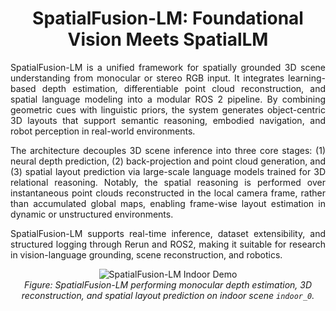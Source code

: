 <div align="center">

# SpatialFusion-LM: Foundational Vision Meets SpatialLM

</div>

<div align="justify">

SpatialFusion-LM is a unified framework for spatially grounded 3D scene understanding from monocular or stereo RGB input. It integrates learning-based depth estimation, differentiable point cloud reconstruction, and spatial language modeling into a modular ROS 2 pipeline. By combining geometric cues with linguistic priors, the system generates object-centric 3D layouts that support semantic reasoning, embodied navigation, and robot perception in real-world environments.

The architecture decouples 3D scene inference into three core stages: (1) neural depth prediction, (2) back-projection and point cloud generation, and (3) spatial layout prediction via large-scale language models trained for 3D relational reasoning. Notably, the spatial reasoning is performed over instantaneous point clouds reconstructed in the local camera frame, rather than accumulated global maps, enabling frame-wise layout estimation in dynamic or unstructured environments.

SpatialFusion-LM supports real-time inference, dataset extensibility, and structured logging through Rerun and ROS2, making it suitable for research in vision-language grounding, scene reconstruction, and robotics.

</div>

<p align="center">
  <img src="media/demo_indoor_0.gif" alt="SpatialFusion-LM Indoor Demo" style="max-width: 100%; height: auto;"/><br/>
  <em>Figure: SpatialFusion-LM performing monocular depth estimation, 3D reconstruction, and spatial layout prediction on indoor scene <code>indoor_0</code>.</em>
</p>
